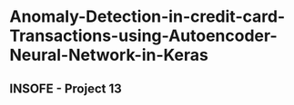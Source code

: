 # Anomaly-Detection-in-credit-card-Transactions-using-Autoencoder-Neural-Network-in-Keras

## INSOFE - Project 13
